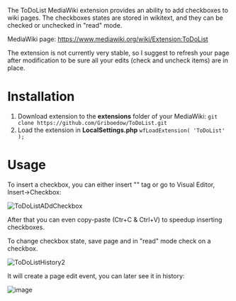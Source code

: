The ToDoList MediaWiki extension provides an ability to add checkboxes to wiki pages. The checkboxes states are stored in wikitext, and they can be checked or unchecked in "read" mode.

MediaWiki page: https://www.mediawiki.org/wiki/Extension:ToDoList

The extension is not currently very stable, so I suggest to refresh your page after modification to be sure all your edits (check and uncheck items) are in place.

# Installation
1. Download extension to the **extensions** folder of your MediaWiki: ```git clone https://github.com/Griboedow/ToDoList.git```
2. Load the extension in **LocalSettings.php** ```wfLoadExtension( 'ToDoList' );```

# Usage 
To insert a checkbox, you can either insert "<todo/>" tag or go to Visual Editor, Insert->Checkbox:

![ToDoListADdCheckbox](https://github.com/user-attachments/assets/1d3e7a79-10d8-42c1-a723-aa2f656d5741)

After that you can even copy-paste (Ctr+C & Ctrl+V) to speedup inserting checkboxes. 

To change checkbox state, save page and in "read" mode check on a checkbox.

![ToDoListHistory2](https://github.com/user-attachments/assets/c0cd2a7b-c174-45d1-879d-7a77fd88e1a0)

It will create a page edit event, you can later see it in history:

![image](https://github.com/user-attachments/assets/158baf4f-ef73-4948-a9b0-c6dcb301c5d4)


